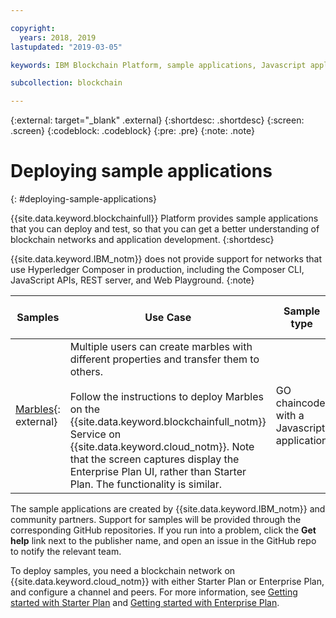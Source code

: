 ```yaml
---

copyright:
  years: 2018, 2019
lastupdated: "2019-03-05"

keywords: IBM Blockchain Platform, sample applications, Javascript application, IBM Cloud

subcollection: blockchain

---
```


{:external: target="_blank" .external}
{:shortdesc: .shortdesc}
{:screen: .screen}
{:codeblock: .codeblock}
{:pre: .pre}
{:note: .note}

# Deploying sample applications
{: #deploying-sample-applications}

{{site.data.keyword.blockchainfull}} Platform provides sample applications that you can deploy and test, so that you can get a better understanding of blockchain networks and application development.
{:shortdesc}

{{site.data.keyword.IBM_notm}} does not provide support for networks that use Hyperledger Composer in production, including the Composer CLI, JavaScript APIs, REST server, and Web Playground.
{:note}

|  Samples     | Use Case       | Sample type  | Creator and support  |
| --------------|---------------------|----|-------|
| [Marbles](https://github.com/IBM-Blockchain/marbles){: external}| Multiple users can create marbles with different properties and transfer them to others. <br> <br> Follow the instructions to deploy Marbles on the {{site.data.keyword.blockchainfull_notm}} Service on {{site.data.keyword.cloud_notm}}. Note that the screen captures display the Enterprise Plan UI, rather than Starter Plan. The functionality is similar. | GO chaincode with a Javascript application| IBM<br> [Get help](https://github.com/IBM-Blockchain/marbles/issues){: external} |


The sample applications are created by {{site.data.keyword.IBM_notm}} and community partners. Support for samples will be provided through the corresponding GitHub repositories. If you run into a problem, click the **Get help** link next to the publisher name, and open an issue in the GitHub repo to notify the relevant team.

To deploy samples, you need a blockchain network on {{site.data.keyword.cloud_notm}} with either Starter Plan or Enterprise Plan, and configure a channel and peers. For more information, see [Getting started with Starter Plan](/docs/services/blockchain?topic=blockchain-getting-started-with-starter-plan#getting-started-with-starter-plan) and [Getting started with Enterprise Plan](/docs/services/blockchain?topic=blockchain-getting-started-with-enterprise-plan#getting-started-with-enterprise-plan).

